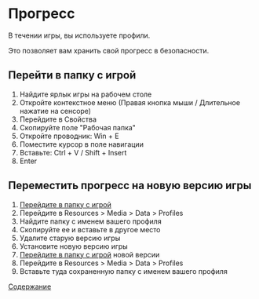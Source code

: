 # Прогресс

В течении игры, вы используете профили.

Это позволяет вам хранить свой прогресс в безопасности.

## Перейти в папку с игрой

1. Найдите ярлык игры на рабочем столе
2. Откройте контекстное меню (Правая кнопка мыши / Длительное нажатие на сенсоре)
3. Перейдите в Свойства
4. Скопируйте поле "Рабочая папка"
5. Откройте проводник: Win + E
6. Поместите курсор в поле навигации
7. Вставьте: Ctrl + V / Shift + Insert
8. Enter

## Переместить прогресс на новую версию игры

1. [Перейдите в папку с игрой](https://github.com/Alexxx180/Desert-Rage/blob/help/Manual/Progress/README.ru-RU.md#%D0%BF%D0%B5%D1%80%D0%B5%D0%B9%D1%82%D0%B8-%D0%B2-%D0%BF%D0%B0%D0%BF%D0%BA%D1%83-%D1%81-%D0%B8%D0%B3%D1%80%D0%BE%D0%B9)
2. Перейдите в Resources &gt; Media &gt; Data &gt; Profiles
3. Найдите папку с именем вашего профиля
4. Скопируйте ее и вставьте в другое место
5. Удалите старую версию игры
6. Установите новую версию игры
7. [Перейдите в папку с игрой](https://github.com/Alexxx180/Desert-Rage/blob/help/Manual/Progress/README.ru-RU.md#%D0%BF%D0%B5%D1%80%D0%B5%D0%B9%D1%82%D0%B8-%D0%B2-%D0%BF%D0%B0%D0%BF%D0%BA%D1%83-%D1%81-%D0%B8%D0%B3%D1%80%D0%BE%D0%B9) новой версии
8. Перейдите в Resources &gt; Media &gt; Data &gt; Profiles
9. Вставьте туда сохраненную папку с именем вашего профиля

[Содержание](https://github.com/Alexxx180/Desert-Rage/blob/help/Manual/README.ru-RU.md)
